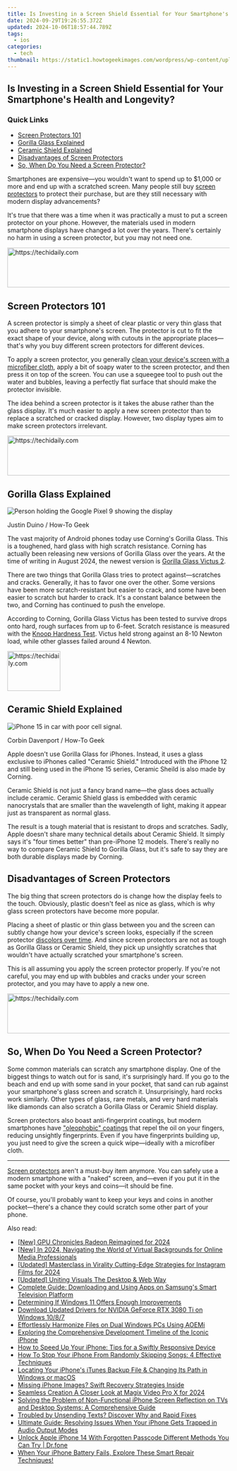 ```yaml
---
title: Is Investing in a Screen Shield Essential for Your Smartphone's Health and Longevity?
date: 2024-09-29T19:26:55.372Z
updated: 2024-10-06T18:57:44.789Z
tags:
  - ios
categories:
  - tech
thumbnail: https://static1.howtogeekimages.com/wordpress/wp-content/uploads/2024/08/phone-with-screen-protector.jpg
---
```


## Is Investing in a Screen Shield Essential for Your Smartphone's Health and Longevity?

### Quick Links

* [Screen Protectors 101](https://facebook-record-videos.techidaily.com/new-unlocking-the-secrets-to-outro-mastery-free-tutorials-1-6/)
* [Gorilla Glass Explained](https://youtube-clips.techidaily.com/cut-the-boring-watch-these-15-hilarious-youtube-bites-for-2024/)
* [Ceramic Shield Explained](https://hardware-reviews.techidaily.com/expert-reviews-by-tom-the-ultimate-guide-to-electronics-hardware/)
* [Disadvantages of Screen Protectors](https://snapchat-videos.techidaily.com/in-2024-filter-flash-explore-the-most-popular-snap-filters/)
* [So, When Do You Need a Screen Protector?](https://blog-min.techidaily.com/2-ways-to-transfer-text-messages-from-itel-a60-to-iphone-1514131211x8-drfone-by-drfone-transfer-from-android-transfer-from-android/)

 Smartphones are expensive—you wouldn't want to spend up to $1,000 or more and end up with a scratched screen. Many people still buy [screen protectors](https://fox-glue.techidaily.com/2024-approved-maximizing-video-impact-zooming-strategies-for-snapchat/) to protect their purchase, but are they still necessary with modern display advancements?

 It's true that there was a time when it was practically a must to put a screen protector on your phone. However, the materials used in modern smartphone displays have changed a lot over the years. There's certainly no harm in using a screen protector, but you may not need one.

<!-- affiliate ads begin -->
<a href="https://laganoo.pxf.io/c/5597632/1484909/16446" target="_top" id="1484909">
  <img src="//a.impactradius-go.com/display-ad/16446-1484909" border="0" alt="https://techidaily.com" width="728" height="90"/>
</a>
<img height="0" width="0" src="https://laganoo.pxf.io/i/5597632/1484909/16446" style="position:absolute;visibility:hidden;" border="0" />
<!-- affiliate ads end -->

##  Screen Protectors 101

 A screen protector is simply a sheet of clear plastic or very thin glass that you adhere to your smartphone's screen. The protector is cut to fit the exact shape of your device, along with cutouts in the appropriate places—that's why you buy different screen protectors for different devices.

 To apply a screen protector, you generally [clean your device's screen with a microfiber cloth](https://vp-tips.techidaily.com/2024-approved-top-12-no-cost-high-end-video-apps-for-seamless-viewing-experience-pc-and-tabletsmartphone/), apply a bit of soapy water to the screen protector, and then press it on top of the screen. You can use a squeegee tool to push out the water and bubbles, leaving a perfectly flat surface that should make the protector invisible.

 The idea behind a screen protector is it takes the abuse rather than the glass display. It's much easier to apply a new screen protector than to replace a scratched or cracked display. However, two display types aim to make screen protectors irrelevant.

<!-- affiliate ads begin -->
<a href="https://ephamedtechinc.pxf.io/c/5597632/2136621/26400" target="_top" id="2136621">
  <img src="//a.impactradius-go.com/display-ad/26400-2136621" border="0" alt="https://techidaily.com" width="728" height="90"/>
</a>
<img height="0" width="0" src="https://ephamedtechinc.pxf.io/i/5597632/2136621/26400" style="position:absolute;visibility:hidden;" border="0" />
<!-- affiliate ads end -->

##  Gorilla Glass Explained

![Person holding the Google Pixel 9 showing the display](https://static1.howtogeekimages.com/wordpress/wp-content/uploads/2024/08/person-holding-the-google-pixel-9-showing-the-display.jpg) 

Justin Duino / How-To Geek

 The vast majority of Android phones today use Corning's Gorilla Glass. This is a toughened, hard glass with high scratch resistance. Corning has actually been releasing new versions of Gorilla Glass over the years. At the time of writing in August 2024, the newest version is [Gorilla Glass Victus 2](https://www.corning.com/gorillaglass/worldwide/en/glass-types/gorilla-glass-victus-2.html).

 There are two things that Gorilla Glass tries to protect against—scratches and cracks. Generally, it has to favor one over the other. Some versions have been more scratch-resistant but easier to crack, and some have been easier to scratch but harder to crack. It's a constant balance between the two, and Corning has continued to push the envelope.

 According to Corning, Gorilla Glass Victus has been tested to survive drops onto hard, rough surfaces from up to 6-feet. Scratch resistance is measured with the [Knoop Hardness Test](https://en.wikipedia.org/wiki/Knoop%5Fhardness%5Ftest). Victus held strong against an 8-10 Newton load, while other glasses failed around 4 Newton.

<!-- affiliate ads begin -->
<a href="https://bluettiit.sjv.io/c/5597632/2148127/17093" target="_top" id="2148127">
  <img src="//a.impactradius-go.com/display-ad/17093-2148127" border="0" alt="https://techidaily.com" width="120" height="90"/>
</a>
<img height="0" width="0" src="https://bluettiit.sjv.io/i/5597632/2148127/17093" style="position:absolute;visibility:hidden;" border="0" />
<!-- affiliate ads end -->

##  Ceramic Shield Explained

![iPhone 15 in car with poor cell signal.](https://static1.howtogeekimages.com/wordpress/wp-content/uploads/2024/03/iphone-15-in-car-with-poor-cell-signal-2.jpg) 

Corbin Davenport / How-To Geek

 Apple doesn't use Gorilla Glass for iPhones. Instead, it uses a glass exclusive to iPhones called "Ceramic Shield." Introduced with the iPhone 12 and still being used in the iPhone 15 series, Ceramic Sheild is also made by Corning.

 Ceramic Shield is not just a fancy brand name—the glass does actually include ceramic. Ceramic Shield glass is embedded with ceramic nanocrystals that are smaller than the wavelength of light, making it appear just as transparent as normal glass.

 The result is a tough material that is resistant to drops and scratches. Sadly, Apple doesn't share many technical details about Ceramic Shield. It simply says it's "four times better" than pre-iPhone 12 models. There's really no way to compare Ceramic Shield to Gorilla Glass, but it's safe to say they are both durable displays made by Corning.

##  Disadvantages of Screen Protectors

 The big thing that screen protectors do is change how the display feels to the touch. Obviously, plastic doesn't feel as nice as glass, which is why glass screen protectors have become more popular.

 Placing a sheet of plastic or thin glass between you and the screen can subtly change how your device's screen looks, especially if the screen protector [discolors over time](https://instagram-video-recordings.techidaily.com/conquering-instagrams-video-challenges-head-on/). And since screen protectors are not as tough as Gorilla Glass or Ceramic Shield, they pick up unsightly scratches that wouldn't have actually scratched your smartphone's screen.

 This is all assuming you apply the screen protector properly. If you're not careful, you may end up with bubbles and cracks under your screen protector, and you may have to apply a new one.

<!-- affiliate ads begin -->
<a href="https://wigfever.sjv.io/c/5597632/2014849/22899" target="_top" id="2014849">
  <img src="//a.impactradius-go.com/display-ad/22899-2014849" border="0" alt="https://techidaily.com" width="728" height="90"/>
</a>
<img height="0" width="0" src="https://wigfever.sjv.io/i/5597632/2014849/22899" style="position:absolute;visibility:hidden;" border="0" />
<!-- affiliate ads end -->

##  So, When Do You Need a Screen Protector?

 Some common materials can scratch any smartphone display. One of the biggest things to watch out for is sand, it's surprisingly hard. If you go to the beach and end up with some sand in your pocket, that sand can rub against your smartphone's glass screen and scratch it. Unsurprisingly, hard rocks work similarly. Other types of glass, rare metals, and very hard materials like diamonds can also scratch a Gorilla Glass or Ceramic Shield display.

 Screen protectors also boast anti-fingerprint coatings, but modern smartphones have ["oleophobic" coatings](https://extra-approaches.techidaily.com/2024-approved-online-partnerships-crafting-brand-joint-ventures-on-youtube/) that repel the oil on your fingers, reducing unsightly fingerprints. Even if you have fingerprints building up, you just need to give the screen a quick wipe—ideally with a microfiber cloth.

---

[Screen protectors](https://screen-video-capture.techidaily.com/capture-your-screen-on-chromebook-methods-4-you/) aren't a must-buy item anymore. You can safely use a modern smartphone with a "naked" screen, and—even if you put it in the same pocket with your keys and coins—it should be fine.

 Of course, you'll probably want to keep your keys and coins in another pocket—there's a chance they could scratch some other part of your phone.

<ins class="adsbygoogle"
     style="display:block"
     data-ad-format="autorelaxed"
     data-ad-client="ca-pub-7571918770474297"
     data-ad-slot="1223367746"></ins>

<ins class="adsbygoogle"
     style="display:block"
     data-ad-client="ca-pub-7571918770474297"
     data-ad-slot="8358498916"
     data-ad-format="auto"
     data-full-width-responsive="true"></ins>

<span class="atpl-alsoreadstyle">Also read:</span>
<div><ul>
<li><a href="https://video-screen-grab.techidaily.com/new-gpu-chronicles-radeon-reimagined-for-2024/"><u>[New] GPU Chronicles Radeon Reimagined for 2024</u></a></li>
<li><a href="https://fox-info.techidaily.com/new-in-2024-navigating-the-world-of-virtual-backgrounds-for-online-media-professionals/"><u>[New] In 2024, Navigating the World of Virtual Backgrounds for Online Media Professionals</u></a></li>
<li><a href="https://instagram-video-recordings.techidaily.com/updated-masterclass-in-virality-cutting-edge-strategies-for-instagram-films-for-2024/"><u>[Updated] Masterclass in Virality Cutting-Edge Strategies for Instagram Films for 2024</u></a></li>
<li><a href="https://some-guidance.techidaily.com/updated-uniting-visuals-the-desktop-and-web-way/"><u>[Updated] Uniting Visuals The Desktop & Web Way</u></a></li>
<li><a href="https://techno-recovery.techidaily.com/complete-guide-downloading-and-using-apps-on-samsungs-smart-television-platform/"><u>Complete Guide: Downloading and Using Apps on Samsung's Smart Television Platform</u></a></li>
<li><a href="https://buynow-info.techidaily.com/determining-if-windows-11-offers-enough-improvements/"><u>Determining If Windows 11 Offers Enough Improvements</u></a></li>
<li><a href="https://win-dash.techidaily.com/download-updated-drivers-for-nvidia-geforce-rtx-3080-ti-on-windows-1087/"><u>Download Updated Drivers for NVIDIA GeForce RTX 3080 Ti on Windows 10/8/7</u></a></li>
<li><a href="https://win11.techidaily.com/effortlessly-harmonize-files-on-dual-windows-pcs-using-aoemi/"><u>Effortlessly Harmonize Files on Dual Windows PCs Using AOEMi</u></a></li>
<li><a href="https://os-tips.techidaily.com/exploring-the-comprehensive-development-timeline-of-the-iconic-iphone/"><u>Exploring the Comprehensive Development Timeline of the Iconic iPhone</u></a></li>
<li><a href="https://os-tips.techidaily.com/how-to-speed-up-your-iphone-tips-for-a-swiftly-responsive-device/"><u>How to Speed Up Your iPhone: Tips for a Swiftly Responsive Device</u></a></li>
<li><a href="https://os-tips.techidaily.com/how-to-stop-your-iphone-from-randomly-skipping-songs-4-effective-techniques/"><u>How To Stop Your iPhone From Randomly Skipping Songs: 4 Effective Techniques</u></a></li>
<li><a href="https://os-tips.techidaily.com/locating-your-iphones-itunes-backup-file-and-changing-its-path-in-windows-or-macos/"><u>Locating Your iPhone's iTunes Backup File & Changing Its Path in Windows or macOS</u></a></li>
<li><a href="https://os-tips.techidaily.com/missing-iphone-images-swift-recovery-strategies-inside/"><u>Missing iPhone Images? Swift Recovery Strategies Inside</u></a></li>
<li><a href="https://extra-guidance.techidaily.com/seamless-creation-a-closer-look-at-magix-video-pro-x-for-2024/"><u>Seamless Creation A Closer Look at Magix Video Pro X for 2024</u></a></li>
<li><a href="https://os-tips.techidaily.com/solving-the-problem-of-non-functional-iphone-screen-reflection-on-tvs-and-desktop-systems-a-comprehensive-guide/"><u>Solving the Problem of Non-Functional iPhone Screen Reflection on TVs and Desktop Systems: A Comprehensive Guide</u></a></li>
<li><a href="https://os-tips.techidaily.com/troubled-by-unsending-texts-discover-why-and-rapid-fixes/"><u>Troubled by Unsending Texts? Discover Why and Rapid Fixes</u></a></li>
<li><a href="https://os-tips.techidaily.com/ultimate-guide-resolving-issues-when-your-iphone-gets-trapped-in-audio-output-modes/"><u>Ultimate Guide: Resolving Issues When Your iPhone Gets Trapped in Audio Output Modes</u></a></li>
<li><a href="https://iphone-unlock.techidaily.com/unlock-apple-iphone-14-with-forgotten-passcode-different-methods-you-can-try-drfone-by-drfone-ios/"><u>Unlock Apple iPhone 14 With Forgotten Passcode Different Methods You Can Try | Dr.fone</u></a></li>
<li><a href="https://os-tips.techidaily.com/1723620254672-when-your-iphone-battery-fails-explore-these-smart-repair-techniques/"><u>When Your iPhone Battery Fails, Explore These Smart Repair Techniques!</u></a></li>
</ul></div>


